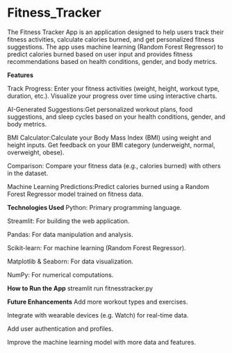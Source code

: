 # Fitness_Tracker
The Fitness Tracker App is an application designed to help users track their fitness activities, calculate calories burned, and get personalized fitness suggestions. The app uses machine learning (Random Forest Regressor) to predict calories burned based on user input and provides fitness recommendations based on health conditions, gender, and body metrics.

**Features**


Track Progress: Enter your fitness activities (weight, height, workout type, duration, etc.).
Visualize your progress over time using interactive charts.

AI-Generated Suggestions:Get personalized workout plans, food suggestions, and sleep cycles based on your health conditions, gender, and body metrics.

BMI Calculator:Calculate your Body Mass Index (BMI) using weight and height inputs.
Get feedback on your BMI category (underweight, normal, overweight, obese).



Comparison: Compare your fitness data (e.g., calories burned) with others in the dataset.

Machine Learning Predictions:Predict calories burned using a Random Forest Regressor model trained on fitness data.

**Technologies Used**
Python: Primary programming language.

Streamlit: For building the web application.

Pandas: For data manipulation and analysis.

Scikit-learn: For machine learning (Random Forest Regressor).

Matplotlib & Seaborn: For data visualization.

NumPy: For numerical computations.

**How to Run the App**
streamlit run fitnesstracker.py


**Future Enhancements**
Add more workout types and exercises.

Integrate with wearable devices (e.g. Watch) for real-time data.

Add user authentication and profiles.

Improve the machine learning model with more data and features.
